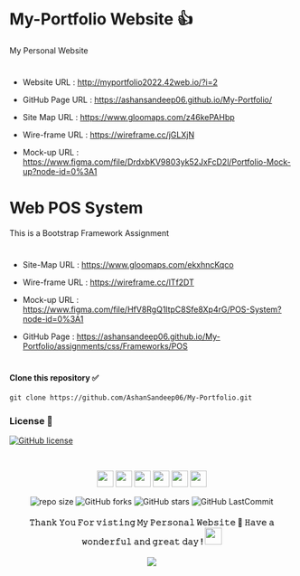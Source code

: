 # My-Portfolio Website 👍

My Personal Website
# 
* Website URL : <a href="http://myportfolio2022.42web.io/?i=2" target="_blank">http://myportfolio2022.42web.io/?i=2</a>

* GitHub Page URL : <a href="https://ashansandeep06.github.io/My-Portfolio/" target="_blank">https://ashansandeep06.github.io/My-Portfolio/</a>

* Site Map URL : <a href="https://www.gloomaps.com/z46kePAHbp" target="_blank">https://www.gloomaps.com/z46kePAHbp</a>

* Wire-frame URL : <a href="https://wireframe.cc/jGLXjN" target="_blank">https://wireframe.cc/jGLXjN</a>

* Mock-up URL : <a href="https://www.figma.com/file/DrdxbKV9803yk52JxFcD2l/Portfolio-Mock-up?node-id=0%3A1" target="_blank">https://www.figma.com/file/DrdxbKV9803yk52JxFcD2l/Portfolio-Mock-up?node-id=0%3A1</a>
# 



# Web POS System

This is a Bootstrap Framework Assignment
# 
* Site-Map URL : <a href="https://www.gloomaps.com/ekxhncKqco" target="_blank">https://www.gloomaps.com/ekxhncKqco</a>

* Wire-frame URL : <a href="https://wireframe.cc/lTf2DT" target="_blank">https://wireframe.cc/lTf2DT</a>

* Mock-up URL : <a href="https://www.figma.com/file/HfV8RgQ1ltpC8Sfe8Xp4rG/POS-System?node-id=0%3A1" target="_blank">https://www.figma.com/file/HfV8RgQ1ltpC8Sfe8Xp4rG/POS-System?node-id=0%3A1</a>

* GitHub Page : <a href="https://ashansandeep06.github.io/My-Portfolio/assignments/css/Frameworks/POS" target="_blank">https://ashansandeep06.github.io/My-Portfolio/assignments/css/Frameworks/POS</a>
# 

#### Clone this repository ✅
```md
git clone https://github.com/AshanSandeep06/My-Portfolio.git
```
###

### License 📝
[![GitHub license](https://img.shields.io/github/license/AshanSandeep06/My-Portfolio?&labelColor=black&color=3867d6&style=for-the-badge)](https://github.com/AshanSandeep06/My-Portfolio/blob/master/License.md)

<br>

</b>
</p>
<div align="center">

[<img height="29" src = "https://img.shields.io/badge/linkedin-000000.svg?&style=for-the-badge&logo=linkedin&logoColor=white" />][LinkedIn]
[<img height="29" src = "https://img.shields.io/badge/Facebook-000000.svg?&style=for-the-badge&logo=facebook&logoColor=white">][Facebook]
[<img height="29" src = "https://img.shields.io/badge/Whatsapp-000000.svg?&style=for-the-badge&logo=WhatsApp&logoColor=white">][WhatsApp]
[<img height="29" src = "https://img.shields.io/badge/twitter-000000.svg?&style=for-the-badge&logo=twitter&logoColor=white">][Twitter]
[<img height="29" src = "https://img.shields.io/badge/instragram-000000.svg?&style=for-the-badge&logo=instagram&logoColor=white">][Instragram]
[<img height="29" src = "https://img.shields.io/badge/reddit-000000.svg?&style=for-the-badge&logo=reddit&logoColor=white">][Reddit]

</div>

[linkedin]: https://www.linkedin.com/in/ashan-sandeep-248912212/

[Facebook]: https://www.facebook.com/azhan.sandeep/

[WhatsApp]: https://wa.me/0765631708

[Twitter]: https://twitter.com/Ashan__Sandeep

[Instragram]: https://www.instagram.com/____ashan______/

[Reddit]:https://www.reddit.com/user/Nightmare_436


<p align="center">

  
</p>

<div align="center">

![repo size](https://img.shields.io/github/repo-size/AshanSandeep06/My-Portfolio?label=Repo%20Size&style=for-the-badge&labelColor=black&color=20bf6b)
![GitHub forks](https://img.shields.io/github/forks/AshanSandeep06/My-Portfolio?&labelColor=black&color=0fb9b1&style=for-the-badge)
![GitHub stars](https://img.shields.io/github/stars/AshanSandeep06/My-Portfolio?&labelColor=black&color=f7b731&style=for-the-badge)
![GitHub LastCommit](https://img.shields.io/github/last-commit/AshanSandeep06/My-Portfolio?logo=github&labelColor=black&color=d1d8e0&style=for-the-badge)

</div>

<p align="center">
<b>


<h4 align="center">
𝚃𝚑𝚊𝚗𝚔 𝚈𝚘𝚞 𝙵𝚘𝚛 𝚟𝚒𝚜𝚝𝚒𝚗𝚐 𝙼𝚢 𝙿𝚎𝚛𝚜𝚘𝚗𝚊𝚕 𝚆𝚎𝚋𝚜𝚒𝚝𝚎 🤝
𝙷𝚊𝚟𝚎 𝚊 𝚠𝚘𝚗𝚍𝚎𝚛𝚏𝚞𝚕 𝚊𝚗𝚍 𝚐𝚛𝚎𝚊𝚝 𝚍𝚊𝚢 ! 

<img src="https://github.com/Mindula-Dilthushan/Mindula-Dilthushan/blob/master/assets/hi.gif" width="30px">

</h4>

<p align="center">
  <img src="https://capsule-render.vercel.app/api?type=waving&color=gradient&height=80&section=footer"/>
</p>
